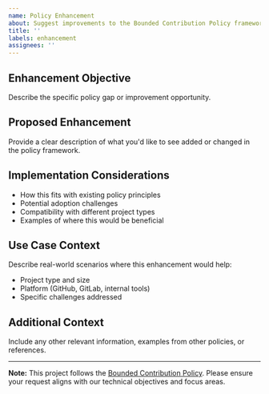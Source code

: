 ```yaml
---
name: Policy Enhancement
about: Suggest improvements to the Bounded Contribution Policy framework
title: ''
labels: enhancement
assignees: ''
---
```


## Enhancement Objective
Describe the specific policy gap or improvement opportunity.

## Proposed Enhancement
Provide a clear description of what you'd like to see added or changed in the policy framework.

## Implementation Considerations
- How this fits with existing policy principles
- Potential adoption challenges
- Compatibility with different project types
- Examples of where this would be beneficial

## Use Case Context
Describe real-world scenarios where this enhancement would help:
- Project type and size
- Platform (GitHub, GitLab, internal tools)
- Specific challenges addressed

## Additional Context
Include any other relevant information, examples from other policies, or references.

---
**Note:** This project follows the [Bounded Contribution Policy](../../CODE_OF_CONDUCT.md). Please ensure your request aligns with our technical objectives and focus areas.